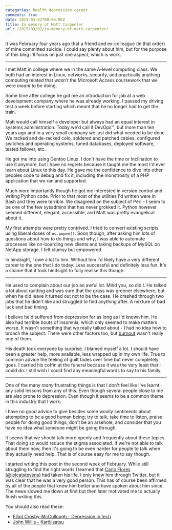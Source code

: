 ```yaml
---
categories: health depression career
comments: true
date: 2015-03-02T00:00:00Z
title: In memory of Matt Carpenter
url: /2015/03/02/in-memory-of-matt-carpenter/
---
```


It was February four years ago that a friend and ex-colleague (in that
order) of mine committed suicide. I could say plenty about him, but for the
purpose of this blog I'll focus on just one aspect, which is work.

---

I met Matt in college where we in the same A-level computing class. We both
had an interest in Linux, networks, security, and practically anything
computing related that *wasn't* the Microsoft Access coursework that we were
*meant* to be doing.

Some time after college he got me an introduction for job at a web
development company where he was already working. I passed my driving test a
week before starting which meant that he no longer had to get the train.

Matt would call himself a developer but always had an equal interest in
systems administration. Today we'd call it DevOps™, but more than ten years
ago and in a very small company we just did what needed to be done. We
racked and de-racked colo, soldered and patched cables, configured switches
and operating systems, tuned databases, deployed software, tested failover,
etc.

He got me into using Gentoo Linux. I don't have the time or inclination to
use it anymore, but I have no regrets because it taught me the most I'd ever
learn about Linux to this day. He gave me the confidence to dive into other
peoples code to debug and fix it, including the monstrosity of a PHP
application that we ran and supported.

Much more importantly though he got me interested in version control and
writing Python code. Prior to that most of the utilities I'd written were in
Bash and they were terrible. We disagreed on the subject of Perl - I seem to
be one of the few sysadmins that has never grokked it. Python however seemed
different, elegant, accessible, and Matt was pretty evangelical about it.

My first attempts were pretty contrived. I tried to convert existing scripts
using liberal doses of `os.popen()`. Soon though, after asking him lots of
questions about how to do things and why, I was able to automate processes
like on-boarding new clients and taking backups of MySQL on NetApp storage.
I felt clumsy but empowered.

In hindsight, I owe a lot to him. Without him I'd likely have a very
different career to the one that I do today. Less successful and definitely
less fun. It's a shame that it took hindsight to fully realise this though.

---

He used to complain about our job an awful lot. Mind you, so did I. He
talked a lot about quitting and was sure that the grass was greener
elsewhere, but when he did leave it turned out not to be the case. He
crashed through two jobs that he didn't like and struggled to find anything
after. A mixture of bad luck and bad timing.

I believe he'd suffered from depression for as long as I'd known him. He
also had terrible bouts of insomnia, which only seemed to make matters
worse. It wasn't something that we really talked about - I had no idea how
to broach the subject. There were other factors too, but [burnout][] wasn't
really one of them.

[burnout]: http://burnout.io

His death took everyone by surprise. I blamed myself a lot. I should have
been a greater help, more available, less wrapped up in my own life. True to
common advice the feeling of guilt fades over time but never completely
goes. I carried his coffin at the funeral because it was the very least that
I could do. I still wish I could find any meaningful words to say to his
family.

---

One of the many *many* frustrating things is that I don't feel like I've
learnt any solid lessons from any of this. Even though several people close
to me are also prone to depression. Even though it seems to be a common
theme in this industry that I work.

I have no good advice to give besides some woolly sentiments about
attempting to be a good human being; try to talk, take time to listen,
praise people for doing good things, don't be an arsehole, and consider that
you have no idea what someone might be going through.

It seems that we should talk more openly and frequently about these topics.
That doing so would reduce the stigma associated. If we're not able to talk
about them now, then it's going to be even harder for people to talk when
they actually need help. That is of course easy for me to say though.

I started writing this post in the second week of February. While still
struggling to find the right words I learned that [Carlo Flores (@lolcatstevens)][]
had taken his life. I only knew him through Twitter, but it was clear that
he was a very good person. This has of course been affirmed by all of the
people that knew him better and have spoken about him since. The news slowed
me down at first but then later motivated me to actually finish writing
this.

[Carlo Flores (@lolcatstevens)]: https://twitter.com/lolcatstevens

You should also read these:

- [Elliot Crosby-McCullough - Depression in tech](http://elliotcm.co.uk/articles/depression.html)
- [John Willis - Karōjisatsu](http://itrevolution.com/karojisatsu/)
